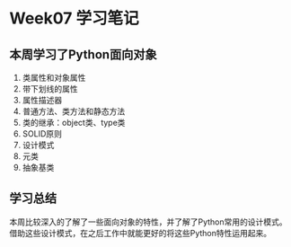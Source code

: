# Week07 学习笔记

## 本周学习了Python面向对象
1. 类属性和对象属性
2. 带下划线的属性
3. 属性描述器
4. 普通方法、类方法和静态方法
5. 类的继承：object类、type类
6. SOLID原则
7. 设计模式
8. 元类
9. 抽象基类

## 学习总结
本周比较深入的了解了一些面向对象的特性，并了解了Python常用的设计模式。
借助这些设计模式，在之后工作中就能更好的将这些Python特性运用起来。